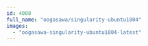 ```yaml
---
id: 4008
full_name: "oogasawa/singularity-ubuntu1804"
images: 
  - "oogasawa-singularity-ubuntu1804-latest"
---
```

